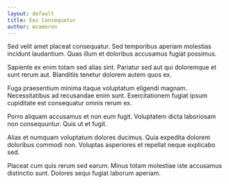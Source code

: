 ```yaml
---
layout: default
title: Eos Consequatur
author: mcameron
---
```


Sed velit amet placeat consequatur. Sed temporibus aperiam molestias incidunt laudantium. Quas illum et doloribus accusamus fugiat possimus.

Sapiente ex enim totam sed alias sint. Pariatur sed aut qui doloremque et sunt rerum aut. Blanditiis tenetur dolorem autem quos ex.

Fuga praesentium minima itaque voluptatum eligendi magnam. Necessitatibus ad recusandae enim sunt. Exercitationem fugiat ipsum cupiditate est consequatur omnis rerum ex.

Porro aliquam accusamus et non eum fugit. Voluptatem dicta laboriosam non consequuntur. Quis ut et fugit.

Alias et numquam voluptatum dolores ducimus. Quia expedita dolorem doloribus commodi non. Voluptas asperiores et repellat neque explicabo sed.

Placeat cum quis rerum sed earum. Minus totam molestiae iste accusamus distinctio sunt. Dolores sequi fugiat laborum aperiam.
